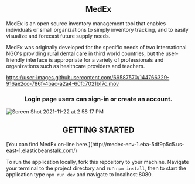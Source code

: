 #                                             <h2 align="center"> MedEx </h2>    

MedEx is an open source inventory management tool that enables individuals or small organizations to simply inventory tracking, and to easily visualize and forecast future supply needs. 

MedEx was originally developed for the specific needs of two international NGO's providing rural dental care in third world countries, but the user-friendly interface is appropriate for a variety of professionals and organizations such as healthcare providers and teachers.  

https://user-images.githubusercontent.com/69587570/144766329-916ae2cc-786f-4bac-a2a4-60fc7021b17c.mov


<h3 align='center' > Login page users can sign-in or create an account. </h3>

![Screen Shot 2021-11-22 at 2 58 17 PM](https://user-images.githubusercontent.com/69587570/144766497-36c402e2-c269-4dfd-a0d6-37fce772797c.png)
 
 <h2 align='center' >GETTING STARTED </h2>
[You can find MedEx on-line here.](http://medex-env-1.eba-5df9p5c5.us-east-1.elasticbeanstalk.com/)

To run the application locally, fork this repository to your machine. Navigate your terminal to the project directory and run `npm install`, then to start the application type `npm run dev` and navigate to localhost:8080.
